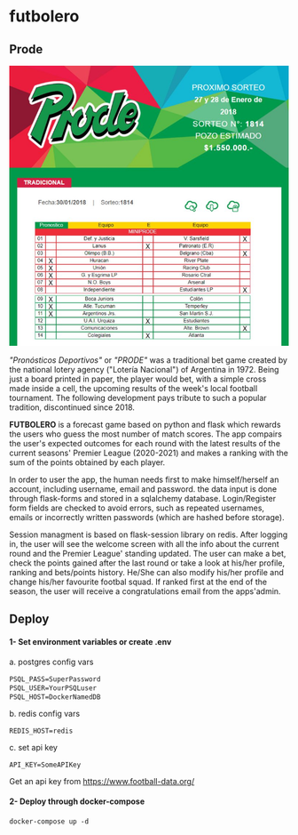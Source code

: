 # futbolero

## Prode

![](https://raw.githubusercontent.com/guidomitolo/futbolero_prode/master/Boleta_Prode.jpg)


_"Pronósticos Deportivos"_ or _"PRODE"_ was a traditional bet game created by the national lotery agency ("Lotería Nacional") of Argentina in 1972. Being just a board printed in paper, the player would bet, with a simple cross made inside a cell, the upcoming results of the week's local football tournament. The following development pays tribute to such a popular tradition, discontinued since 2018.

**FUTBOLERO** is a forecast game based on python and flask which rewards the users who guess the most number of match scores. The app compairs the user's expected outcomes for each round with the latest results of the current seasons' Premier League (2020-2021) and makes a ranking with the sum of the points obtained by each player.

In order to user the app, the human needs first to make himself/herself an account, including username, email and password. the data input is done through flask-forms and stored in a sqlalchemy database. Login/Register form fields are checked to avoid errors, such as repeated usernames, emails or incorrectly written passwords (which are hashed before storage).

Session managment is based on flask-session library on redis. After logging in, the user will see the welcome screen with all the info about the current round and the Premier League' standing updated. The user can make a bet, check the points gained after the last round or take a look at his/her profile, ranking and bets/points history. He/She can also modify his/her profile and change his/her favourite footbal squad. If ranked first at the end of the season, the user will receive a congratulations email from the apps'admin.

## Deploy

#### 1- Set environment variables or create .env

a. postgres config vars

```
PSQL_PASS=SuperPassword
PSQL_USER=YourPSQLuser
PSQL_HOST=DockerNamedDB
```

b. redis config vars

```
REDIS_HOST=redis
```

c. set api key

```
API_KEY=SomeAPIKey
```
Get an api key from https://www.football-data.org/

#### 2- Deploy through docker-compose

```
docker-compose up -d
```
